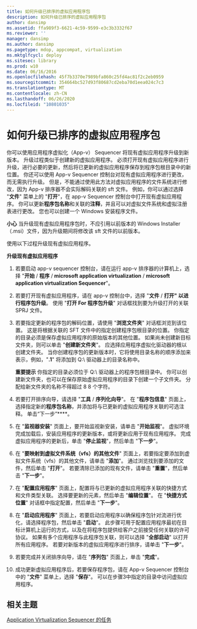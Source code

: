 ```yaml
---
title: 如何升级已排序的虚拟应用程序包
description: 如何升级已排序的虚拟应用程序包
author: dansimp
ms.assetid: ffa989f3-6621-4c59-9599-e3c3b3332f67
ms.reviewer: ''
manager: dansimp
ms.author: dansimp
ms.pagetype: mdop, appcompat, virtualization
ms.mktglfcycl: deploy
ms.sitesec: library
ms.prod: w10
ms.date: 06/16/2016
ms.openlocfilehash: 45f7b3370e7989bfa860c25fd4ac81f2c2eb0959
ms.sourcegitcommit: 354664bc527d93f80687cd2eba70d1eea024c7c3
ms.translationtype: MT
ms.contentlocale: zh-CN
ms.lasthandoff: 06/26/2020
ms.locfileid: "10801035"
---
```

# 如何升级已排序的虚拟应用程序包


你可以使用应用程序虚拟化（App-v） Sequencer 将现有虚拟应用程序升级到新版本。 升级过程类似于创建新的虚拟应用程序。 必须打开现有虚拟应用程序进行升级，进行必要的更新，然后将已更新的虚拟应用程序保存到程序包根目录中的新位置。 你还可以使用 App-v Sequencer 控制台对现有虚拟应用程序进行更改，而无需执行升级。 但是，不能通过使用此方法对虚拟应用程序的文件系统进行修改，因为 App-v 排序器不会实际解码关联的 sft 文件。 例如，你可以通过选择 "**文件**" 菜单上的 "**打开**"，在 app-v Sequencer 控制台中打开现有虚拟应用程序。 你可以更新**程序包名称**和关联的**注释**，并且可以对虚拟文件系统和虚拟注册表进行更改。 您也可以创建一个 Windows 安装程序文件。

**小心** 当升级现有虚拟应用程序包时，不应引用以前版本的 Windows Installer （.msi）文件，因为升级期间将修改该 sft 文件的以前版本。

 

使用以下过程升级现有虚拟应用程序。

**升级现有虚拟应用程序**

1.  若要启动 app-v sequencer 控制台，请在运行 app-v 排序器的计算机上，选择 "**开始** / **程序** / **microsoft application virtualization** / **microsoft application virtualization Sequencer**"。

2.  若要打开现有虚拟应用程序，请在 app-v 控制台中，选择 "**文件** / **打开" 以进行程序包升级**。 使用 "**打开 For 程序包升级**" 对话框找到要为升级打开的关联 SPRJ 文件。

3.  若要指定更新的程序包的解码位置，请使用 "**浏览文件夹**" 对话框浏览到该位置。 这是将根据关联的 SFT 文件中的指定创建程序包根目录的位置。 你指定的目录必须是保存虚拟应用程序的原始版本的其他位置。 如果尚未创建新目标文件夹，则可以单击 "**创建新文件夹**"。 应选择应用程序虚拟化驱动器的根以创建文件夹。 当你创建程序包的更新版本时，它将使用目录名称的顺序添加来表示，例如，"**.1**" 将添加到 Q:\\ 驱动器上的目录名称中。

    **重要提示** 你指定的目录必须位于 Q:\\ 驱动器上的程序包根目录中。 你可以创建新文件夹，也可以在保存原始虚拟应用程序的目录下创建一个子文件夹。 分配给新文件夹的名称不得超过 8 8 个字符。

     

4.  若要打开排序向导，请选择 "**工具** / **序列化向导**"。 在 "**程序包信息**" 页面上，选择指定新的**程序包名称**，并添加将与已更新的虚拟应用程序关联的可选注释。 单击“下一步”****。

5.  在 "**监视器安装**" 页面上，要开始监视新安装，请单击 "**开始监视**"。 虚拟环境完成加载后，安装应用程序的更新版本，或将更新应用于现有应用程序。 完成虚拟应用程序的更新后，单击 "**停止监视**"，然后单击 "**下一步**"。

6.  在 "**要映射到虚拟文件系统（vfs）的其他文件**" 页面上，若要指定要添加到虚拟文件系统（vfs）的其他文件，请单击 "**添加**"。 通过浏览找到要添加的文件，然后单击 "**打开**"。 若要清除已添加的现有文件，请单击 "**重置**"，然后单击 "**下一步**"。

7.  在 "**配置应用程序**" 页面上，配置将与已更新的虚拟应用程序关联的快捷方式和文件类型关联。 选择要更新的元素，然后单击 "**编辑位置**"。 在 "**快捷方式位置**" 对话框中指定配置，然后单击 "**下一步**"。

8.  在 "**启动应用程序**" 页面上，若要启动应用程序以确保程序包针对流进行优化，请选择程序包，然后单击 "**启动**"。 此步骤可用于配置应用程序最初在目标计算机上运行的方式，以及在将程序包提供给客户之前接受任何关联的许可协议。 如果有多个应用程序与此程序包关联，则可以选择 "**全部启动**" 以打开所有应用程序。 若要对新版本的虚拟应用程序进行排序，请单击 "**下一步**"。

9.  若要完成并关闭排序向导，请在 "**序列包**" 页面上，单击 "**完成**"。

10. 成功更新虚拟应用程序后，若要保存程序包，请在 App-v Sequencer 控制台中的 "**文件**" 菜单上，选择 "**保存**"。 可以在步骤3中指定的目录中访问虚拟应用程序。

## 相关主题


[Application Virtualization Sequencer 的任务](tasks-for-the-application-virtualization-sequencer.md)

 

 





